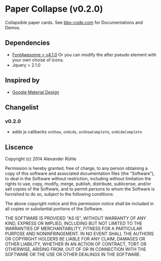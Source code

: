 # Paper Collapse (v0.2.0)
Collapsible paper cards.
See [bbo-code.com](http://bbo-code.com/components/paper-collapse) for Documentations and Demos.

## Dependencies
- [FontAwesome > v4.1.0](http://fontawesome.io/) Or you can modify the after pseudo element with your own choise of icons.
- Jquery > 2.1.0

## Inspired by
- [Google Material Design](http://www.google.com/design/)

## Changelist
### v0.2.0
- adds js callbacks `onShow`, `onHide`, `onShowComplete`, `onHideComplete`

## Liscence
Copyright (c) 2014 Alexander Rühle

Permission is hereby granted, free of charge, to any person obtaining a copy
of this software and associated documentation files (the "Software"), to deal
in the Software without restriction, including without limitation the rights
to use, copy, modify, merge, publish, distribute, sublicense, and/or sell
copies of the Software, and to permit persons to whom the Software is
furnished to do so, subject to the following conditions:

The above copyright notice and this permission notice shall be included in
all copies or substantial portions of the Software.

THE SOFTWARE IS PROVIDED "AS IS", WITHOUT WARRANTY OF ANY KIND, EXPRESS OR
IMPLIED, INCLUDING BUT NOT LIMITED TO THE WARRANTIES OF MERCHANTABILITY,
FITNESS FOR A PARTICULAR PURPOSE AND NONINFRINGEMENT. IN NO EVENT SHALL THE
AUTHORS OR COPYRIGHT HOLDERS BE LIABLE FOR ANY CLAIM, DAMAGES OR OTHER
LIABILITY, WHETHER IN AN ACTION OF CONTRACT, TORT OR OTHERWISE, ARISING FROM,
OUT OF OR IN CONNECTION WITH THE SOFTWARE OR THE USE OR OTHER DEALINGS IN
THE SOFTWARE.